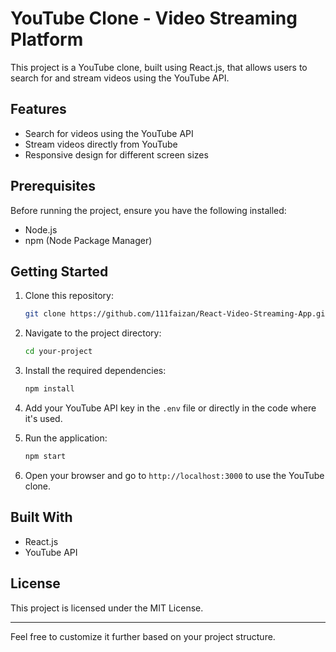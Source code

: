 # YouTube Clone - Video Streaming Platform

This project is a YouTube clone, built using React.js, that allows users to search for and stream videos using the YouTube API.

## Features
- Search for videos using the YouTube API
- Stream videos directly from YouTube
- Responsive design for different screen sizes

## Prerequisites
Before running the project, ensure you have the following installed:
- Node.js
- npm (Node Package Manager)

## Getting Started

1. Clone this repository:
   ```bash
   git clone https://github.com/111faizan/React-Video-Streaming-App.git
   ```

2. Navigate to the project directory:
   ```bash
   cd your-project
   ```

3. Install the required dependencies:
   ```bash
   npm install
   ```

4. Add your YouTube API key in the `.env` file or directly in the code where it's used.

5. Run the application:
   ```bash
   npm start
   ```

6. Open your browser and go to `http://localhost:3000` to use the YouTube clone.

## Built With
- React.js
- YouTube API

## License
This project is licensed under the MIT License.

---

Feel free to customize it further based on your project structure.

